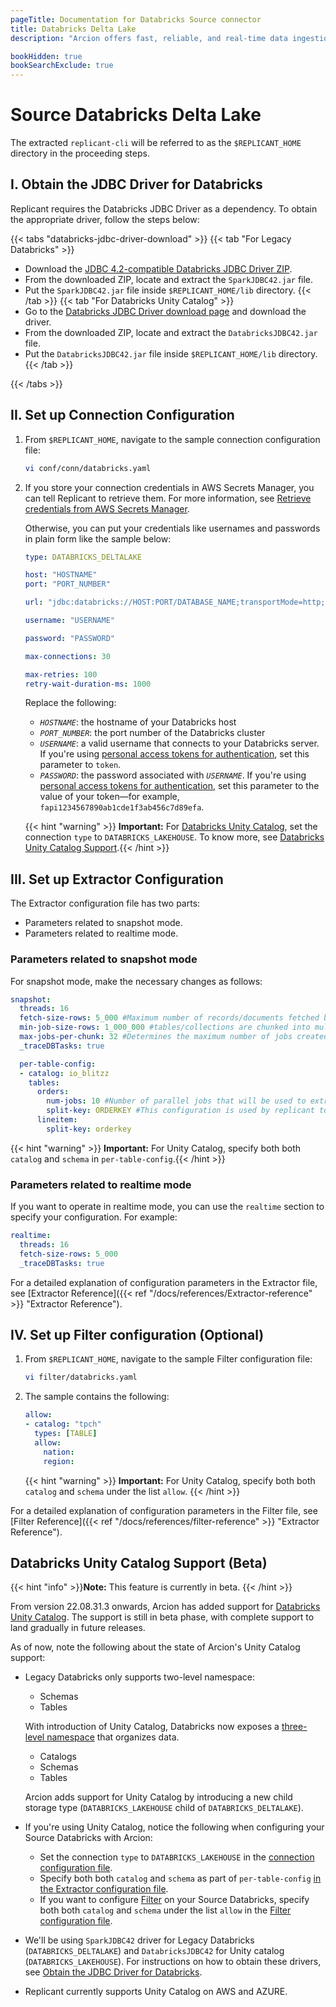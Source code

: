 ```yaml
---
pageTitle: Documentation for Databricks Source connector
title: Databricks Delta Lake
description: "Arcion offers fast, reliable, and real-time data ingestion for Databricks Lakehouse, supporting bleeding-edge features like Unity Catalog."

bookHidden: true
bookSearchExclude: true
---
```

# Source Databricks Delta Lake

The extracted `replicant-cli` will be referred to as the `$REPLICANT_HOME` directory in the proceeding steps.

## I. Obtain the JDBC Driver for Databricks

Replicant requires the Databricks JDBC Driver as a dependency. To obtain the appropriate driver, follow the steps below: 

{{< tabs "databricks-jdbc-driver-download" >}}
{{< tab "For Legacy Databricks" >}}
- Download the [JDBC 4.2-compatible Databricks JDBC Driver ZIP](https://databricks-bi-artifacts.s3.us-east-2.amazonaws.com/simbaspark-drivers/jdbc/2.6.22/SimbaSparkJDBC42-2.6.22.1040.zip).
- From the downloaded ZIP, locate and extract the `SparkJDBC42.jar` file.
- Put the `SparkJDBC42.jar` file inside `$REPLICANT_HOME/lib` directory.
{{< /tab >}}
{{< tab "For Databricks Unity Catalog" >}}
- Go to the [Databricks JDBC Driver download page](https://www.databricks.com/spark/jdbc-drivers-download) and download the driver.
- From the downloaded ZIP, locate and extract the `DatabricksJDBC42.jar` file.
- Put the `DatabricksJDBC42.jar` file inside `$REPLICANT_HOME/lib` directory.
{{< /tab >}}

{{< /tabs >}}

## II. Set up Connection Configuration

1. From `$REPLICANT_HOME`, navigate to the sample connection configuration file:
    ```BASH
    vi conf/conn/databricks.yaml
    ```

2. If you store your connection credentials in AWS Secrets Manager, you can tell Replicant to retrieve them. For more information, see [Retrieve credentials from AWS Secrets Manager](/docs/references/secrets-manager). 
    
    Otherwise, you can put your credentials like usernames and passwords in plain form like the sample below:

    ```YAML
    type: DATABRICKS_DELTALAKE

    host: "HOSTNAME"
    port: "PORT_NUMBER"

    url: "jdbc:databricks://HOST:PORT/DATABASE_NAME;transportMode=http;ssl=1;httpPath=<http-path>;AuthMech=3" # This URL can be copied from databricks cluster info page"

    username: "USERNAME"

    password: "PASSWORD"

    max-connections: 30

    max-retries: 100
    retry-wait-duration-ms: 1000
    ```

    Replace the following:
    - *`HOSTNAME`*: the hostname of your Databricks host
    - *`PORT_NUMBER`*: the port number of the Databricks cluster
    - *`USERNAME`*: a valid username that connects to your Databricks server. If you're using [personal access tokens for authentication](https://docs.databricks.com/dev-tools/api/latest/authentication.html#generate-a-personal-access-token), set this parameter to `token`.
    - *`PASSWORD`*: the password associated with *`USERNAME`*. If you're using [personal access tokens for authentication](https://docs.databricks.com/dev-tools/api/latest/authentication.html#generate-a-personal-access-token), set this parameter to the value of your token—for example, `fapi1234567890ab1cde1f3ab456c7d89efa`.
    
    {{< hint "warning" >}} **Important:** For [Databricks Unity Catalog](https://www.databricks.com/product/unity-catalog), set the connection `type` to `DATABRICKS_LAKEHOUSE`. To know more, see [Databricks Unity Catalog Support](#databricks-unity-catalog-support-beta).{{< /hint >}}

## III. Set up Extractor Configuration
    
The Extractor configuration file has two parts:

  - Parameters related to snapshot mode.
  - Parameters related to realtime mode.

  ### Parameters related to snapshot mode
  For snapshot mode, make the necessary changes as follows:

  ```YAML
  snapshot:
    threads: 16
    fetch-size-rows: 5_000 #Maximum number of records/documents fetched by replicant at once from the source system
    min-job-size-rows: 1_000_000 #tables/collections are chunked into multiple jobs for replication. This configuration specifies a minimum size for each such job. This has a positive correlation with the memory footprint of replicant
    max-jobs-per-chunk: 32 #Determines the maximum number of jobs created per source table/collection
    _traceDBTasks: true

    per-table-config:
    - catalog: io_blitzz
      tables:
        orders:
          num-jobs: 10 #Number of parallel jobs that will be used to extract the rows from a table. This value will override the number of jobs internally calculated by Replicant
          split-key: ORDERKEY #This configuration is used by replicant to split a table into multiple jobs in order to do parallel extraction. This column will be used to perform parallel data extraction from table being replicated that has this column
        lineitem:
          split-key: orderkey
  ```

  {{< hint "warning" >}} **Important:** For Unity Catalog, specify both both `catalog` and `schema` in `per-table-config`.{{< /hint >}}

  ### Parameters related to realtime mode
  If you want to operate in realtime mode, you can use the `realtime` section to specify your configuration. For example:

  ```YAML
  realtime:
    threads: 16
    fetch-size-rows: 5_000
    _traceDBTasks: true
  ```

For a detailed explanation of configuration parameters in the Extractor file, see [Extractor Reference]({{< ref "/docs/references/Extractor-reference" >}} "Extractor Reference").

## IV. Set up Filter configuration (Optional)

1. From `$REPLICANT_HOME`, navigate to the sample Filter configuration file:

    ```BASH
    vi filter/databricks.yaml
    ```

2. The sample contains the following:

    ```YAML
    allow:
    - catalog: "tpch"
      types: [TABLE]
      allow:
        nation:
        region:
    ```

    {{< hint "warning" >}} **Important:** For Unity Catalog, specify both both `catalog` and `schema` under the list `allow`. {{< /hint >}}

For a detailed explanation of configuration parameters in the Filter file, see [Filter Reference]({{< ref "/docs/references/filter-reference" >}} "Extractor Reference").


## Databricks Unity Catalog Support (Beta)

{{< hint "info" >}}**Note:** This feature is currently in beta. {{< /hint >}}

From version 22.08.31.3 onwards, Arcion has added support for [Databricks Unity Catalog](https://www.databricks.com/product/unity-catalog). The support is still in beta phase, with complete support to land gradually in future releases.

As of now, note the following about the state of Arcion's Unity Catalog support:

- Legacy Databricks only supports two-level namespace:

    - Schemas
    - Tables

  With introduction of Unity Catalog, Databricks now exposes a [three-level namespace](https://docs.databricks.com/data-governance/unity-catalog/queries.html#three-level-namespace-notation) that organizes data. 
    - Catalogs 
    - Schemas 
    - Tables

  Arcion adds support for Unity Catalog by introducing a new child storage type (`DATABRICKS_LAKEHOUSE` child of `DATABRICKS_DELTALAKE`).
- If you're using Unity Catalog, notice the following when configuring your Source Databricks with Arcion:
  - Set the connection `type` to `DATABRICKS_LAKEHOUSE` in the [connection configuration file](#ii-set-up-connection-configuration).
  - Specify both both `catalog` and `schema` as part of `per-table-config` [in the Extractor configuration file](#iii-set-up-extractor-configuration).
  - If you want to configure [Filter](/docs/references/filter-reference) on your Source Databricks, specify both both `catalog` and `schema` under the list `allow` in the [Filter configuration file](#iv-set-up-filter-configuration-optional).
- We'll be using `SparkJDBC42` driver for Legacy Databricks (`DATABRICKS_DELTALAKE`) and `DatabricksJDBC42` for Unity catalog (`DATABRICKS_LAKEHOUSE`). For instructions on how to obtain these drivers, see [Obtain the JDBC Driver for Databricks](#i-obtain-the-jdbc-driver-for-databricks).
- Replicant currently supports Unity Catalog on AWS and AZURE.


